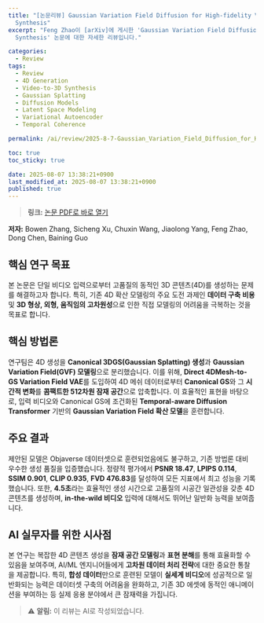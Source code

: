```yaml
---
title: "[논문리뷰] Gaussian Variation Field Diffusion for High-fidelity Video-to-4D
  Synthesis"
excerpt: "Feng Zhao이 [arXiv]에 게시한 'Gaussian Variation Field Diffusion for High-fidelity Video-to-4D
  Synthesis' 논문에 대한 자세한 리뷰입니다."

categories:
  - Review
tags:
  - Review
  - 4D Generation
  - Video-to-3D Synthesis
  - Gaussian Splatting
  - Diffusion Models
  - Latent Space Modeling
  - Variational Autoencoder
  - Temporal Coherence

permalink: /ai/review/2025-8-7-Gaussian_Variation_Field_Diffusion_for_High-fidelity_Video-to-4D_Synthesis/

toc: true
toc_sticky: true

date: 2025-08-07 13:38:21+0900
last_modified_at: 2025-08-07 13:38:21+0900
published: true
---
```

> **링크:** [논문 PDF로 바로 열기](https://arxiv.org/abs/2507.23785)

**저자:** Bowen Zhang, Sicheng Xu, Chuxin Wang, Jiaolong Yang, Feng Zhao, Dong Chen, Baining Guo



## 핵심 연구 목표
본 논문은 단일 비디오 입력으로부터 고품질의 동적인 3D 콘텐츠(4D)를 생성하는 문제를 해결하고자 합니다. 특히, 기존 4D 확산 모델링의 주요 도전 과제인 **데이터 구축 비용** 및 **3D 형상, 외형, 움직임의 고차원성**으로 인한 직접 모델링의 어려움을 극복하는 것을 목표로 합니다.

## 핵심 방법론
연구팀은 4D 생성을 **Canonical 3DGS(Gaussian Splatting) 생성**과 **Gaussian Variation Field(GVF) 모델링**으로 분리했습니다. 이를 위해, **Direct 4DMesh-to-GS Variation Field VAE**를 도입하여 4D 메쉬 데이터로부터 **Canonical GS**와 그 **시간적 변화**를 **콤팩트한 512차원 잠재 공간**으로 압축합니다. 이 효율적인 표현을 바탕으로, 입력 비디오와 Canonical GS에 조건화된 **Temporal-aware Diffusion Transformer** 기반의 **Gaussian Variation Field 확산 모델**을 훈련합니다.

## 주요 결과
제안된 모델은 Objaverse 데이터셋으로 훈련되었음에도 불구하고, 기존 방법론 대비 우수한 생성 품질을 입증했습니다. 정량적 평가에서 **PSNR 18.47**, **LPIPS 0.114**, **SSIM 0.901**, **CLIP 0.935**, **FVD 476.83**를 달성하여 모든 지표에서 최고 성능을 기록했습니다. 또한, **4.5초**라는 효율적인 생성 시간으로 고품질의 시공간 일관성을 갖춘 4D 콘텐츠를 생성하며, **in-the-wild 비디오** 입력에 대해서도 뛰어난 일반화 능력을 보여줍니다.

## AI 실무자를 위한 시사점
본 연구는 복잡한 4D 콘텐츠 생성을 **잠재 공간 모델링**과 **표현 분해**를 통해 효율화할 수 있음을 보여주며, AI/ML 엔지니어들에게 **고차원 데이터 처리 전략**에 대한 중요한 통찰을 제공합니다. 특히, **합성 데이터**만으로 훈련된 모델이 **실세계 비디오**에 성공적으로 일반화되는 능력은 데이터셋 구축의 어려움을 완화하고, 기존 3D 에셋에 동적인 애니메이션을 부여하는 등 실제 응용 분야에서 큰 잠재력을 가집니다.

> ⚠️ **알림:** 이 리뷰는 AI로 작성되었습니다.